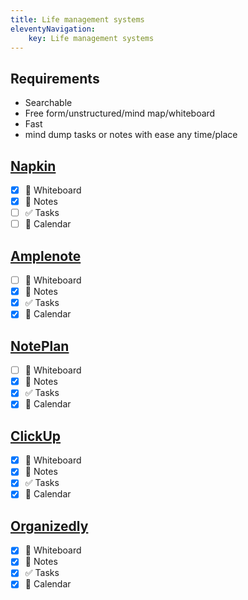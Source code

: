 ```yaml
---
title: Life management systems
eleventyNavigation:
	key: Life management systems
---
```


## Requirements

- Searchable
- Free form/unstructured/mind map/whiteboard
- Fast
- mind dump tasks or notes with ease any time/place

## [Napkin](https://napkin.one)

- [x] 🧠 Whiteboard
- [x] 📝 Notes
- [ ] ✅ Tasks
- [ ] 📅 Calendar

## [Amplenote](https://www.amplenote.com/)

- [ ] 🧠 Whiteboard
- [x] 📝 Notes
- [x] ✅ Tasks
- [x] 📅 Calendar

## [NotePlan](https://noteplan.co/)

- [ ] 🧠 Whiteboard
- [x] 📝 Notes
- [x] ✅ Tasks
- [x] 📅 Calendar

## [ClickUp](https://clickup.com/)

- [x] 🧠 Whiteboard
- [x] 📝 Notes
- [x] ✅ Tasks
- [x] 📅 Calendar

## [Organizedly](https://www.organized.ly/)

- [x] 🧠 Whiteboard
- [x] 📝 Notes
- [x] ✅ Tasks
- [x] 📅 Calendar
